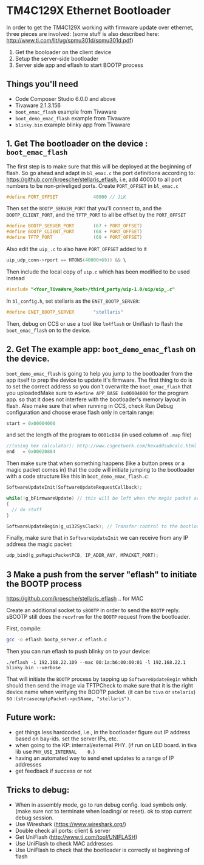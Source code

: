 # TM4C129X Ethernet Bootloader

In order to get the TM4C129X working with firmware update over ethernet, three pieces are involved:
(some stuff is also described here: http://www.ti.com/lit/ug/spmu301d/spmu301d.pdf)

1. Get the booloader on the client device
2. Setup the server-side bootloader
3. Server side app and eflash to start BOOTP process

## Things you'll need
- Code Composer Studio 6.0.0 and above
- Tivaware 2.1.3.156
- `boot_emac_flash` example from Tivaware
- `boot_demo_emac_flash` example from Tivaware
- `blinky.bin` example blinky app from Tivaware

## 1. Get The bootloader on the device : `boot_emac_flash`

The first step is to make sure that this will be deployed at the beginning of flash. So go ahead and adapt in `bl_emac.c` the port definitions according to: https://github.com/kroesche/stellaris_eflash, i.e, add 40000 to all port numbers to be non-priveliged ports. Create `PORT_OFFSET` in `bl_emac.c`

```c
#define PORT_OFFSET             40000 // JLK
```

Then set the `BOOTP_SERVER_PORT` that you'll connect to, and the `BOOTP_CLIENT_PORT`, and the `TFTP_PORT` to all be offset by the `PORT_OFFSET`
```c
#define BOOTP_SERVER_PORT       (67 + PORT_OFFSET)
#define BOOTP_CLIENT_PORT       (68 + PORT_OFFSET)
#define TFTP_PORT               (69 + PORT_OFFSET)
```

Also edit the `uip_.c` to also have `PORT_OFFSET` added to it
```c
uip_udp_conn->rport == HTONS(40000+69)) && \
```

Then include the local copy of `uip.c` which has been modified to be used instead
```c
#include "<Your_TivaWare_Root>/third_party/uip-1.0/uip/uip_.c"
```


In `bl_config.h`, set stellaris as the `ENET_BOOTP_SERVER`:
```c
#define ENET_BOOTP_SERVER       "stellaris"
```

Then, debug on CCS or use a tool like `lm4flash` or Uniflash to flash the `boot_emac_flash` on to the device.

## 2. Get The example app: `boot_demo_emac_flash` on the device.

`boot_demo_emac_flash` is going to help you jump to the bootloader from the app itself to prep the device to update it's firmware. The first thing to do is to set the correct address so you don't overwrite the `boot_emac_flash` that you uploadedMake sure to `#define APP_BASE 0x00004000` for the program app. so that it does not interfere with the bootloader's memory layout in flash. Also make sure that when running in CCS, check Run Debug configuration and choose erase flash only in certain range:

```c
start = 0x00004000
```
and set the length of the program to `0001c884` (in used column of `.map` file)

```c
//(using hex calculator): http://www.csgnetwork.com/hexaddsubcalc.html
end   = 0x00020884
```

Then make sure that when something happens (like a button press or a magic packet comes in) that the code will initiate jumping to the bootloader with a code structure like this in `boot_demo_emac_flash.c`:

```c
SoftwareUpdateInit(SoftwareUpdateRequestCallback);

while(!g_bFirmwareUpdate) // this will be left when the magic packet arrives.
{
  // do stuff
}

SoftwareUpdateBegin(g_ui32SysClock); // Transfer control to the bootloader.
```

Finally, make sure that in `SoftwareUpdateInit` we can receive from any IP address the magic packet:  
```c
udp_bind(g_psMagicPacketPCB, IP_ADDR_ANY, MPACKET_PORT);
```

## 3 Make a push from the server "eflash" to initiate the BOOTP process
https://github.com/kroesche/stellaris_eflash .. for MAC

Create an additional socket to `sBOOTP` in order to send the `BOOTP` reply. sBOOTP still does the `recvfrom` for the `BOOTP` request from the bootloader.

First, compile:
```bash
gcc -o eflash bootp_server.c eflash.c
```
Then you can run eflash to push blinky on to your device:
```
./eflash -i 192.168.22.109 --mac 00:1a:b6:00:00:01 -l 192.168.22.1 blinky.bin --verbose
```
That will initiate the `BOOTP` process by tapping up `SoftwareUpdateBegin` which should then send the image via TFTPCheck to make sure that it is the right device name when verifying the BOOTP packet. (it can be `tiva` or `stelaris`) so :`(strcasecmp(pPacket->pcSName, "stellaris")`.


## Future work:

- get things less hardcoded, i.e., in the bootloader figure out IP address based on bay-ids. set the server IPs, etc.
- when going to the KP: internal/external PHY. (if run on LED board. in tiva lib use `PHY_USE_INTERNAL    0.`)
- having an automated way to send enet updates to a range of IP addresses
- get feedback if success or not

## Tricks to debug:

- When in assembly mode, go to run debug config. load symbols only. (make sure not to terminate when loading/ or reset). ok to stop current debug session.
- Use Wireshark (https://www.wireshark.org/)
- Double check all ports: client & server
- Get UniFlash (http://www.ti.com/tool/UNIFLASH)
- Use UniFlash to check MAC addresses
- Use UniFlash to check that the bootloader is correctly at beginning of flash
